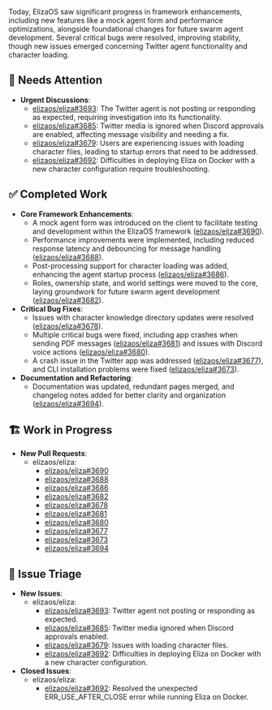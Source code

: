 Today, ElizaOS saw significant progress in framework enhancements, including new features like a mock agent form and performance optimizations, alongside foundational changes for future swarm agent development. Several critical bugs were resolved, improving stability, though new issues emerged concerning Twitter agent functionality and character loading.

## 🚨 Needs Attention 
- **Urgent Discussions**:
    - [elizaos/eliza#3693](https://github.com/elizaos/eliza/issues/3693): The Twitter agent is not posting or responding as expected, requiring investigation into its functionality.
    - [elizaos/eliza#3685](https://github.com/elizaos/eliza/issues/3685): Twitter media is ignored when Discord approvals are enabled, affecting message visibility and needing a fix.
    - [elizaos/eliza#3679](https://github.com/elizaos/eliza/issues/3679): Users are experiencing issues with loading character files, leading to startup errors that need to be addressed.
    - [elizaos/eliza#3692](https://github.com/elizaos/eliza/issues/3692): Difficulties in deploying Eliza on Docker with a new character configuration require troubleshooting.

## ✅ Completed Work
- **Core Framework Enhancements**:
    - A mock agent form was introduced on the client to facilitate testing and development within the ElizaOS framework ([elizaos/eliza#3690](https://github.com/elizaos/eliza/pull/3690)).
    - Performance improvements were implemented, including reduced response latency and debouncing for message handling ([elizaos/eliza#3688](https://github.com/elizaos/eliza/pull/3688)).
    - Post-processing support for character loading was added, enhancing the agent startup process ([elizaos/eliza#3686](https://github.com/elizaos/eliza/pull/3686)).
    - Roles, ownership state, and world settings were moved to the core, laying groundwork for future swarm agent development ([elizaos/eliza#3682](https://github.com/elizaos/eliza/pull/3682)).
- **Critical Bug Fixes**:
    - Issues with character knowledge directory updates were resolved ([elizaos/eliza#3678](https://github.com/elizaos/eliza/pull/3678)).
    - Multiple critical bugs were fixed, including app crashes when sending PDF messages ([elizaos/eliza#3681](https://github.com/elizaos/eliza/pull/3681)) and issues with Discord voice actions ([elizaos/eliza#3680](https://github.com/elizaos/eliza/pull/3680)).
    - A crash issue in the Twitter app was addressed ([elizaos/eliza#3677](https://github.com/elizaos/eliza/pull/3677)), and CLI installation problems were fixed ([elizaos/eliza#3673](https://github.com/elizaos/eliza/pull/3673)).
- **Documentation and Refactoring**:
    - Documentation was updated, redundant pages merged, and changelog notes added for better clarity and organization ([elizaos/eliza#3694](https://github.com/elizaos/eliza/pull/3694)).

## 🏗️ Work in Progress
- **New Pull Requests**:
    - elizaos/eliza:
        - [elizaos/eliza#3690](https://github.com/elizaos/eliza/pull/3690)
        - [elizaos/eliza#3688](https://github.com/elizaos/eliza/pull/3688)
        - [elizaos/eliza#3686](https://github.com/elizaos/eliza/pull/3686)
        - [elizaos/eliza#3682](https://github.com/elizaos/eliza/pull/3682)
        - [elizaos/eliza#3678](https://github.com/elizaos/eliza/pull/3678)
        - [elizaos/eliza#3681](https://github.com/elizaos/eliza/pull/3681)
        - [elizaos/eliza#3680](https://github.com/elizaos/eliza/pull/3680)
        - [elizaos/eliza#3677](https://github.com/elizaos/eliza/pull/3677)
        - [elizaos/eliza#3673](https://github.com/elizaos/eliza/pull/3673)
        - [elizaos/eliza#3694](https://github.com/elizaos/eliza/pull/3694)

## 🐞 Issue Triage
- **New Issues**:
    - elizaos/eliza:
        - [elizaos/eliza#3693](https://github.com/elizaos/eliza/issues/3693): Twitter agent not posting or responding as expected.
        - [elizaos/eliza#3685](https://github.com/elizaos/eliza/issues/3685): Twitter media ignored when Discord approvals enabled.
        - [elizaos/eliza#3679](https://github.com/elizaos/eliza/issues/3679): Issues with loading character files.
        - [elizaos/eliza#3692](https://github.com/elizaos/eliza/issues/3692): Difficulties in deploying Eliza on Docker with a new character configuration.
- **Closed Issues**:
    - elizaos/eliza:
        - [elizaos/eliza#3692](https://github.com/elizaos/eliza/issues/3692): Resolved the unexpected ERR_USE_AFTER_CLOSE error while running Eliza on Docker.